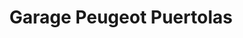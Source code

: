 ---
title: "Garage Peugeot Puertolas"
url: /castelnau-de-medoc/garage-peugeot-puertolas/
shop: Autowerkstatt
---